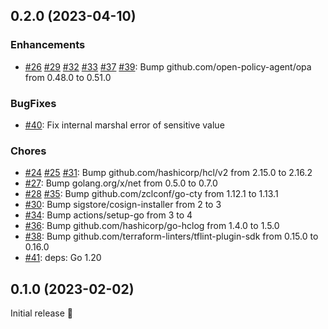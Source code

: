 ## 0.2.0 (2023-04-10)

### Enhancements

- [#26](https://github.com/terraform-linters/tflint-ruleset-opa/pull/26) [#29](https://github.com/terraform-linters/tflint-ruleset-opa/pull/29) [#32](https://github.com/terraform-linters/tflint-ruleset-opa/pull/32) [#33](https://github.com/terraform-linters/tflint-ruleset-opa/pull/33) [#37](https://github.com/terraform-linters/tflint-ruleset-opa/pull/37) [#39](https://github.com/terraform-linters/tflint-ruleset-opa/pull/39): Bump github.com/open-policy-agent/opa from 0.48.0 to 0.51.0

### BugFixes

- [#40](https://github.com/terraform-linters/tflint-ruleset-opa/pull/40): Fix internal marshal error of sensitive value

### Chores

- [#24](https://github.com/terraform-linters/tflint-ruleset-opa/pull/24) [#25](https://github.com/terraform-linters/tflint-ruleset-opa/pull/25) [#31](https://github.com/terraform-linters/tflint-ruleset-opa/pull/31): Bump github.com/hashicorp/hcl/v2 from 2.15.0 to 2.16.2
- [#27](https://github.com/terraform-linters/tflint-ruleset-opa/pull/27): Bump golang.org/x/net from 0.5.0 to 0.7.0
- [#28](https://github.com/terraform-linters/tflint-ruleset-opa/pull/28) [#35](https://github.com/terraform-linters/tflint-ruleset-opa/pull/35): Bump github.com/zclconf/go-cty from 1.12.1 to 1.13.1
- [#30](https://github.com/terraform-linters/tflint-ruleset-opa/pull/30): Bump sigstore/cosign-installer from 2 to 3
- [#34](https://github.com/terraform-linters/tflint-ruleset-opa/pull/34): Bump actions/setup-go from 3 to 4
- [#36](https://github.com/terraform-linters/tflint-ruleset-opa/pull/36): Bump github.com/hashicorp/go-hclog from 1.4.0 to 1.5.0
- [#38](https://github.com/terraform-linters/tflint-ruleset-opa/pull/38): Bump github.com/terraform-linters/tflint-plugin-sdk from 0.15.0 to 0.16.0
- [#41](https://github.com/terraform-linters/tflint-ruleset-opa/pull/41): deps: Go 1.20

## 0.1.0 (2023-02-02)

Initial release 🎉
